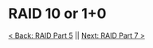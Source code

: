 # RAID 10 or 1+0

[< Back: RAID Part 5](https://github.com/sxcdennis/Linux-Guides/blob/master/Raid%20Part5.md "RAID Part 5") || [Next: RAID Part 7 >](https://github.com/sxcdennis/Linux-Guides/blob/master/Raid%20Part7.md "RAID Part 7")
